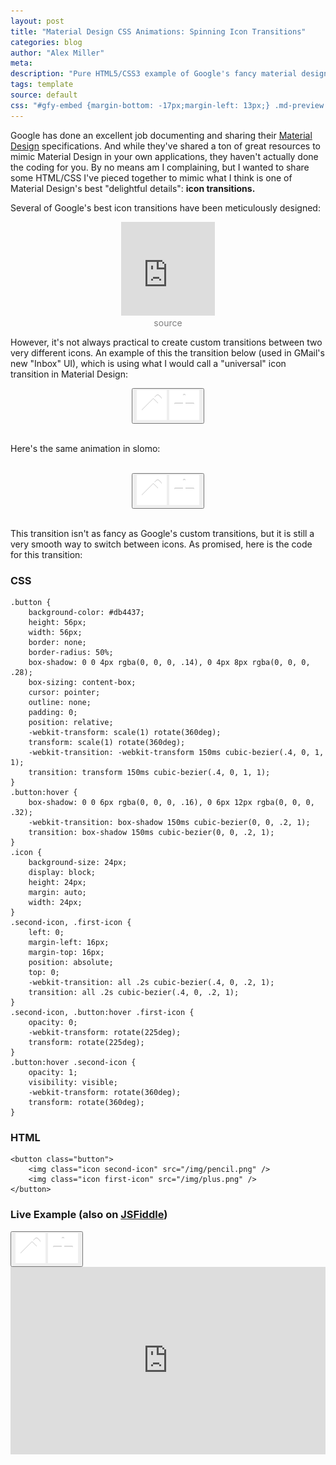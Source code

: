 ```yaml
---
layout: post
title: "Material Design CSS Animations: Spinning Icon Transitions"
categories: blog
author: "Alex Miller"
meta:
description: "Pure HTML5/CSS3 example of Google's fancy material design spinning icon effect. No Javascript required!"
tags: template
source: default
css: "#gfy-embed {margin-bottom: -17px;margin-left: 13px;} .md-preview .button{background-color:#db4437;height:56px;width:56px;border:none;border-radius:50%;box-shadow:0 0 4px rgba(0,0,0,.14),0 4px 8px rgba(0,0,0,.28);box-sizing:content-box;cursor:default;outline:0;padding:0;position:relative;-webkit-transform:scale(1) rotate(360deg);transform:scale(1) rotate(360deg);-webkit-transition:-webkit-transform 150ms cubic-bezier(.4,0,1,1);transition:transform 150ms cubic-bezier(.4,0,1,1)}.md-preview .button.hover{}.md-preview .md-icon{background-size:24px;display:block;height:24px;margin:auto;width:24px}.md-preview .first-icon,.md-preview .second-icon{left:0;margin-left:16px;margin-top:16px;position:absolute;top:0;-webkit-transition:all .2s cubic-bezier(.4,0,.2,1);transition:all .2s cubic-bezier(.4,0,.2,1)}.md-preview .button.hover .first-icon,.md-preview .second-icon{opacity:0;-webkit-transform:rotate(225deg);transform:rotate(225deg)}.md-preview .button.hover .second-icon{opacity:1;visibility:visible;-webkit-transform:rotate(360deg);transform:rotate(360deg)}.slomo .button{background-color:#db4437;height:56px;width:56px;border:none;border-radius:50%;box-shadow:0 0 4px rgba(0,0,0,.14),0 4px 8px rgba(0,0,0,.28);box-sizing:content-box;cursor:default;outline:0;padding:0;position:relative;-webkit-transform:scale(1) rotate(360deg);transform:scale(1) rotate(360deg);-webkit-transition:-webkit-transform 1.5s cubic-bezier(.4,0,1,1);transition:transform 1.5s cubic-bezier(.4,0,1,1)}.slomo .button.hover{}.slomo .md-icon{background-size:24px;display:block;height:24px;margin:auto;width:24px}.slomo .first-icon,.slomo .second-icon{left:0;margin-left:16px;margin-top:16px;position:absolute;top:0;-webkit-transition:all 2s cubic-bezier(.4,0,.2,1);transition:all 2s cubic-bezier(.4,0,.2,1)}.slomo .button.hover .first-icon,.slomo .second-icon{opacity:0;-webkit-transform:rotate(225deg);transform:rotate(225deg)}.slomo .button.hover .second-icon{opacity:1;visibility:visible;-webkit-transform:rotate(360deg);transform:rotate(360deg)}.interprev{text-align: center;}.interprev .button{background-color:#db4437;height:56px;width:56px;border:none;border-radius:50%;box-shadow:0 0 4px rgba(0,0,0,.14),0 4px 8px rgba(0,0,0,.28);box-sizing:content-box;cursor:pointer;outline:0;padding:0;position:relative;-webkit-transform:scale(1) rotate(360deg);transform:scale(1) rotate(360deg);-webkit-transition:-webkit-transform 150ms cubic-bezier(.4,0,1,1);transition:transform 150ms cubic-bezier(.4,0,1,1)}.interprev .button:hover{box-shadow:0 0 6px rgba(0,0,0,.16),0 6px 12px rgba(0,0,0,.32);-webkit-transition:box-shadow 150ms cubic-bezier(0,0,.2,1);transition:box-shadow 150ms cubic-bezier(0,0,.2,1)}.interprev .md-icon{background-size:24px;display:block;height:24px;margin:auto;width:24px}.interprev .first-icon,.interprev .second-icon{left:0;margin-left:16px;margin-top:16px;position:absolute;top:0;-webkit-transition:all .2s cubic-bezier(.4,0,.2,1);transition:all .2s cubic-bezier(.4,0,.2,1)}.interprev .button:hover .first-icon,.interprev .second-icon{opacity:0;-webkit-transform:rotate(225deg);transform:rotate(225deg)}.interprev .button:hover .second-icon{opacity:1;visibility:visible;-webkit-transform:rotate(360deg);transform:rotate(360deg)}"
---
```


Google has done an excellent job documenting and sharing their [Material Design](http://www.google.com/design/spec/) specifications. And while they've shared a ton of great resources to mimic Material Design in your own applications, they haven't actually done the coding for you. By no means am I complaining, but I wanted to share some HTML/CSS I've pieced together to mimic what I think is one of Material Design's best "delightful details": **icon transitions.**

Several of Google's best icon transitions have been meticulously designed:

<div style="text-align:center;">
    <iframe id="gfy-embed" src="http://gfycat.com/ifr/OddballScalyGuppy" frameborder="0" scrolling="no" width="150" height="150" style="-webkit-backface-visibility: hidden;-webkit-transform: scale(1);" ></iframe>
    <br/>
    <a href="http://www.google.com/design/spec/animation/delightful-details.html" style="text-decoration: none; color: rgba(0,0,0,.5);">source</a>
</div>

However, it's not always practical to create custom transitions between two very different icons. An example of this the transition below (used in GMail's new "Inbox" UI), which is using what I would call a "universal" icon transition in Material Design:
<br/>
<div style="text-align:center;">
    <div class="md-preview">
        <button class="button" id="auto-icon-transition">
            <img class="md-icon second-icon" src="/img/pencil.png" />
            <img class="md-icon first-icon" src="/img/plus.png" />
        </button>
    </div>
    <br/>
    <p style="text-align: left">Here's the same animation in slomo:</p>
    <br/>
    <div class="slomo">
        <button class="button">
            <img class="md-icon second-icon" src="/img/pencil.png" />
            <img class="md-icon first-icon" src="/img/plus.png" />
        </button>
    </div>
</div>
<br/>

<script type="text/javascript">
    setInterval(function(){$('.md-preview .button').addClass('hover')}, 3000);
    setTimeout(function(){
        setInterval(function(){$('.md-preview .button').removeClass('hover')}, 3000);
    }, 1500);
    
    setInterval(function(){$('.slomo .button').addClass('hover')}, 8000);
    setTimeout(function(){
        setInterval(function(){$('.slomo .button').removeClass('hover')}, 8000);
    }, 4000);
</script>

This transition isn't as fancy as Google's custom transitions, but it is still a very smooth way to switch between icons. As promised, here is the code for this transition:

### CSS
```
.button {
    background-color: #db4437;
    height: 56px;
    width: 56px;
    border: none;
    border-radius: 50%;
    box-shadow: 0 0 4px rgba(0, 0, 0, .14), 0 4px 8px rgba(0, 0, 0, .28);
    box-sizing: content-box;
    cursor: pointer;
    outline: none;
    padding: 0;
    position: relative;
    -webkit-transform: scale(1) rotate(360deg);
    transform: scale(1) rotate(360deg);
    -webkit-transition: -webkit-transform 150ms cubic-bezier(.4, 0, 1, 1);
    transition: transform 150ms cubic-bezier(.4, 0, 1, 1);
}
.button:hover {
    box-shadow: 0 0 6px rgba(0, 0, 0, .16), 0 6px 12px rgba(0, 0, 0, .32);
    -webkit-transition: box-shadow 150ms cubic-bezier(0, 0, .2, 1);
    transition: box-shadow 150ms cubic-bezier(0, 0, .2, 1);
}
.icon {
    background-size: 24px;
    display: block;
    height: 24px;
    margin: auto;
    width: 24px;
}
.second-icon, .first-icon {
    left: 0;
    margin-left: 16px;
    margin-top: 16px;
    position: absolute;
    top: 0;
    -webkit-transition: all .2s cubic-bezier(.4, 0, .2, 1);
    transition: all .2s cubic-bezier(.4, 0, .2, 1);
}
.second-icon, .button:hover .first-icon {
    opacity: 0;
    -webkit-transform: rotate(225deg);
    transform: rotate(225deg);
}
.button:hover .second-icon {
    opacity: 1;
    visibility: visible;
    -webkit-transform: rotate(360deg);
    transform: rotate(360deg);
}
```

### HTML
```
<button class="button">
    <img class="icon second-icon" src="/img/pencil.png" />
    <img class="icon first-icon" src="/img/plus.png" />
</button>
```

### Live Example (also on [JSFiddle](http://jsfiddle.net/alexpmil/9Lwtw9vy/1/))

<div class="interprev">
<button class="button">
    <img class="md-icon second-icon" src="/img/pencil.png" />
    <img class="md-icon first-icon" src="/img/plus.png" />
</button>
</div>

<iframe width="100%" height="300" src="http://jsfiddle.net/alexpmil/9Lwtw9vy/1/embedded/" allowfullscreen="allowfullscreen" frameborder="0"></iframe>



